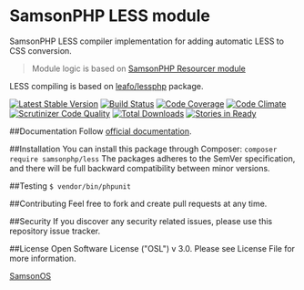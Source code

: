 # SamsonPHP LESS module
 
SamsonPHP LESS compiler implementation for adding automatic LESS to CSS conversion.

> Module logic is based on [SamsonPHP Resourcer module](https://github.com/samsonphp/resourcer)

LESS compiling is based on [leafo/lessphp](https://github.com/leafo/lessphp) package.

[![Latest Stable Version](https://poser.pugx.org/SamsonPHP/less/v/stable.svg)](https://packagist.org/packages/SamsonPHP/less)
[![Build Status](https://scrutinizer-ci.com/g/SamsonPHP/less/badges/build.png?b=master)](https://scrutinizer-ci.com/g/SamsonPHP/less/build-status/master)
[![Code Coverage](https://scrutinizer-ci.com/g/SamsonPHP/less/badges/coverage.png?b=master)](https://scrutinizer-ci.com/g/SamsonPHP/less/?branch=master)
[![Code Climate](https://codeclimate.com/github/SamsonPHP/less/badges/gpa.svg)](https://codeclimate.com/github/SamsonPHP/less)
[![Scrutinizer Code Quality](https://scrutinizer-ci.com/g/SamsonPHP/less/badges/quality-score.png?b=master)](https://scrutinizer-ci.com/g/SamsonPHP/less/?branch=master) 
[![Total Downloads](https://poser.pugx.org/SamsonPHP/less/downloads.svg)](https://packagist.org/packages/SamsonPHP/less)
[![Stories in Ready](https://badge.waffle.io/SamsonPHP/less.png?label=ready&title=Ready)](https://waffle.io/SamsonPHP/less)
 
##Documentation
Follow [official documentation](http://github.com/SamsonPHP/less/blob/master/docs/Index.md).
 
##Installation
You can install this package through Composer:
```composer require samsonphp/less```
The packages adheres to the SemVer specification, and there will be full backward compatibility between minor versions.

##Testing
```$ vendor/bin/phpunit```

##Contributing
Feel free to fork and create pull requests at any time.

##Security
If you discover any security related issues, please use this repository issue tracker.

##License
Open Software License ("OSL") v 3.0. Please see License File for more information.
 
[SamsonOS](http://samsonos.com)
